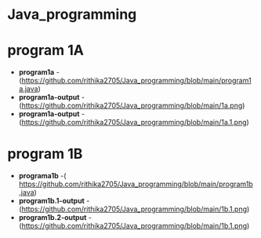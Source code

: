 # Java_programming
# program 1A
- **program1a** -(https://github.com/rithika2705/Java_programming/blob/main/program1a.java)
- **program1a-output** -(https://github.com/rithika2705/Java_programming/blob/main/1a.png)
- **program1a-output** -(https://github.com/rithika2705/Java_programming/blob/main/1a.1.png)
# program 1B
- **programa1b** -(  https://github.com/rithika2705/Java_programming/blob/main/program1b.java)
- **program1b.1-output** -(https://github.com/rithika2705/Java_programming/blob/main/1b.1.png)
- **program1b.2-output** -(https://github.com/rithika2705/Java_programming/blob/main/1b.1.png)

       
